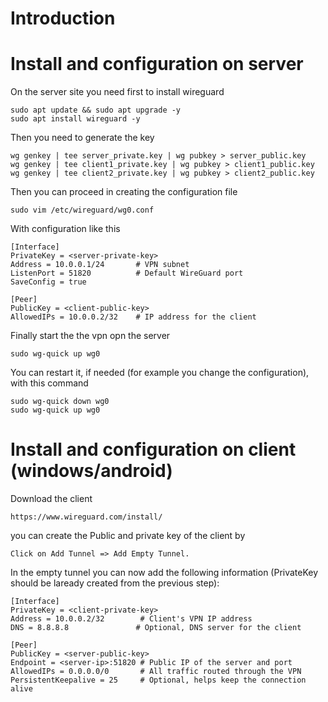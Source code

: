 # Introduction


# Install and configuration on server

On the server site you need first to install wireguard

```
sudo apt update && sudo apt upgrade -y
sudo apt install wireguard -y
```

Then you need to generate the key
```
wg genkey | tee server_private.key | wg pubkey > server_public.key
wg genkey | tee client1_private.key | wg pubkey > client1_public.key
wg genkey | tee client2_private.key | wg pubkey > client2_public.key
```

Then you can proceed in creating the configuration file

```
sudo vim /etc/wireguard/wg0.conf
```

With configuration like this

```
[Interface]
PrivateKey = <server-private-key>
Address = 10.0.0.1/24       # VPN subnet
ListenPort = 51820          # Default WireGuard port
SaveConfig = true

[Peer]
PublicKey = <client-public-key>
AllowedIPs = 10.0.0.2/32    # IP address for the client
```

Finally start the the vpn opn the server

```
sudo wg-quick up wg0
```

You can restart it, if needed (for example you change the configuration), with this command
```
sudo wg-quick down wg0
sudo wg-quick up wg0
```

# Install and configuration on client (windows/android)

Download the client
```
https://www.wireguard.com/install/
```
you can create the Public and private key of the client by
```
Click on Add Tunnel => Add Empty Tunnel.
```

In the empty tunnel you can now add the following information (PrivateKey should be laready created from the previous step):
```
[Interface]
PrivateKey = <client-private-key>
Address = 10.0.0.2/32        # Client's VPN IP address
DNS = 8.8.8.8               # Optional, DNS server for the client

[Peer]
PublicKey = <server-public-key>
Endpoint = <server-ip>:51820 # Public IP of the server and port
AllowedIPs = 0.0.0.0/0       # All traffic routed through the VPN
PersistentKeepalive = 25     # Optional, helps keep the connection alive
```

